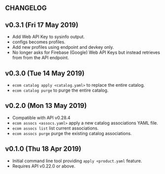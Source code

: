 ## CHANGELOG
## v0.3.1 (Fri 17 May 2019)
+ Add Web API Key to sysinfo output.
+ configs becomes profiles.
+ Add new profiles using endpoint and devkey only.
+ No longer asks for Firebase (Google) Web API Keys but instead retrieves from from the API endpoint.

## v0.3.0 (Tue 14 May 2019)
+ `ecom catalog apply <catalog.yaml>` to replace the entire catalog.
+ `ecom catalog purge` to purge the entire catalog.

## v0.2.0 (Mon 13 May 2019)
+ Compatible with API v0.28.4
+ `ecom assocs <assocs.yaml>` apply a new catalog associations YAML file.
+ `ecom assocs list` list current associations.
+ `ecom assocs purge` purge the existing catalog associations.
 
## v0.1.0 (Thu 18 Apr 2019)
+ Initial command line tool providing `apply <product.yaml` feature.
+ Requires API v0.22.0 or above.
